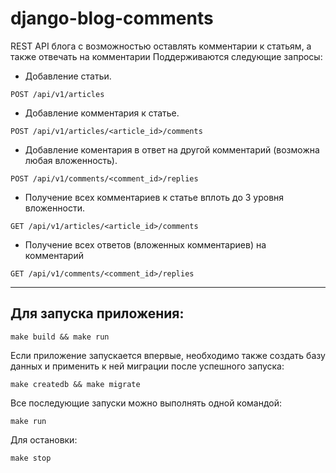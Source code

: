 # django-blog-comments
REST API блога с возможностью оставлять комментарии к статьям, а также отвечать на комментарии
Поддерживаются следующие запросы:
- Добавление статьи.
```http
POST /api/v1/articles
```
- Добавление комментария к статье. 
```http
POST /api/v1/articles/<article_id>/comments
```
- Добавление коментария в ответ на другой комментарий (возможна любая вложенность).
```http
POST /api/v1/comments/<comment_id>/replies
```
- Получение всех комментариев к статье вплоть до 3 уровня вложенности.
```http
GET /api/v1/articles/<article_id>/comments
```
- Получение всех ответов (вложенных комментариев) на комментарий
```http
GET /api/v1/comments/<comment_id>/replies
```
---
## Для запуска приложения:
```shell
make build && make run
```
Если приложение запускается впервые, необходимо также создать базу данных и применить к ней миграции после успешного запуска:
```shell
make createdb && make migrate
```
Все последующие запуски можно выполнять одной командой:
```shell
make run
```
Для остановки:
```shell
make stop
```
